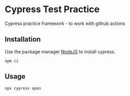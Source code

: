 # Cypress Test Practice

Cypress practice framework - to work with github actions

## Installation

Use the package manager [NodeJS](https://nodejs.org/en/download) to install cypress.

```npm
npm ci
```

## Usage

```javascript
npx cypress open
